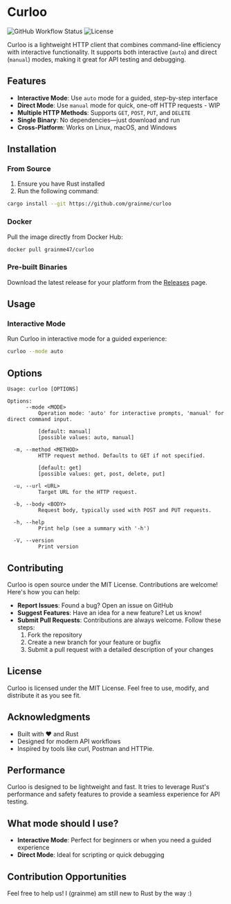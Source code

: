 # Curloo

![GitHub Workflow Status](https://img.shields.io/github/actions/workflow/status/grainme/curloo/.github/workflows/ci.yml?label=build)
![License](https://img.shields.io/badge/license-MIT-blue.svg)

Curloo is a lightweight HTTP client that combines command-line efficiency with interactive functionality. It supports both interactive (`auto`) and direct (`manual`) modes, making it great for API testing and debugging.

## Features

* **Interactive Mode**: Use `auto` mode for a guided, step-by-step interface
* **Direct Mode**: Use `manual` mode for quick, one-off HTTP requests - WIP
* **Multiple HTTP Methods**: Supports `GET`, `POST`, `PUT`, and `DELETE`
* **Single Binary**: No dependencies—just download and run
* **Cross-Platform**: Works on Linux, macOS, and Windows

## Installation

### From Source

1. Ensure you have Rust installed
2. Run the following command:

```bash
cargo install --git https://github.com/grainme/curloo
```

### Docker

Pull the image directly from Docker Hub:

```bash
docker pull grainme47/curloo
```

### Pre-built Binaries

Download the latest release for your platform from the [Releases](https://github.com/grainme/curloo/releases) page.


## Usage

### Interactive Mode

Run Curloo in interactive mode for a guided experience:

```bash
curloo --mode auto
```


## Options

```
Usage: curloo [OPTIONS]

Options:
      --mode <MODE>
          Operation mode: 'auto' for interactive prompts, 'manual' for direct command input.

          [default: manual]
          [possible values: auto, manual]

  -m, --method <METHOD>
          HTTP request method. Defaults to GET if not specified.

          [default: get]
          [possible values: get, post, delete, put]

  -u, --url <URL>
          Target URL for the HTTP request.

  -b, --body <BODY>
          Request body, typically used with POST and PUT requests.

  -h, --help
          Print help (see a summary with '-h')

  -V, --version
          Print version
```

## Contributing

Curloo is open source under the MIT License. Contributions are welcome! Here's how you can help:

* **Report Issues**: Found a bug? Open an issue on GitHub
* **Suggest Features**: Have an idea for a new feature? Let us know!
* **Submit Pull Requests**: Contributions are always welcome. Follow these steps:
   1. Fork the repository
   2. Create a new branch for your feature or bugfix
   3. Submit a pull request with a detailed description of your changes

## License

Curloo is licensed under the MIT License. Feel free to use, modify, and distribute it as you see fit.

## Acknowledgments

* Built with ❤️ and Rust
* Designed for modern API workflows
* Inspired by tools like curl, Postman and HTTPie.

## Performance

Curloo is designed to be lightweight and fast. It tries to leverage Rust's performance and safety features to provide a seamless experience for API testing.

## What mode should I use?

* **Interactive Mode**: Perfect for beginners or when you need a guided experience
* **Direct Mode**: Ideal for scripting or quick debugging

## Contribution Opportunities

Feel free to help us! I (grainme) am still new to Rust by the way :)
